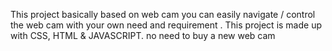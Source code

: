 This project basically based on web cam you can easily navigate / control the web cam with your own need and requirement   . This project is made up with  CSS, HTML & JAVASCRIPT. no need to buy a new web cam